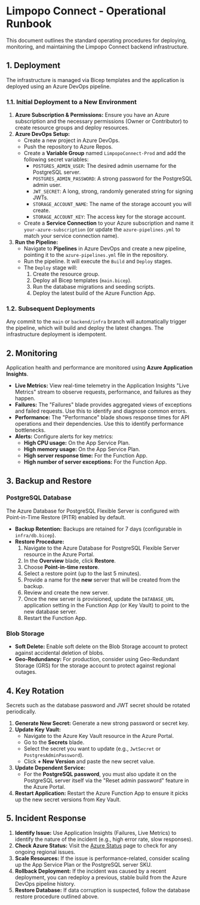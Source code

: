 # Limpopo Connect - Operational Runbook

This document outlines the standard operating procedures for deploying, monitoring, and maintaining the Limpopo Connect backend infrastructure.

## 1. Deployment

The infrastructure is managed via Bicep templates and the application is deployed using an Azure DevOps pipeline.

### 1.1. Initial Deployment to a New Environment

1.  **Azure Subscription & Permissions:** Ensure you have an Azure subscription and the necessary permissions (Owner or Contributor) to create resource groups and deploy resources.
2.  **Azure DevOps Setup:**
    *   Create a new project in Azure DevOps.
    *   Push the repository to Azure Repos.
    *   Create a **Variable Group** named `LimpopoConnect-Prod` and add the following secret variables:
        *   `POSTGRES_ADMIN_USER`: The desired admin username for the PostgreSQL server.
        *   `POSTGRES_ADMIN_PASSWORD`: A strong password for the PostgreSQL admin user.
        *   `JWT_SECRET`: A long, strong, randomly generated string for signing JWTs.
        *   `STORAGE_ACCOUNT_NAME`: The name of the storage account you will create.
        *   `STORAGE_ACCOUNT_KEY`: The access key for the storage account.
    *   Create a **Service Connection** to your Azure subscription and name it `your-azure-subscription` (or update the `azure-pipelines.yml` to match your service connection name).
3.  **Run the Pipeline:**
    *   Navigate to **Pipelines** in Azure DevOps and create a new pipeline, pointing it to the `azure-pipelines.yml` file in the repository.
    *   Run the pipeline. It will execute the `Build` and `Deploy` stages.
    *   The `Deploy` stage will:
        1.  Create the resource group.
        2.  Deploy all Bicep templates (`main.bicep`).
        3.  Run the database migrations and seeding scripts.
        4.  Deploy the latest build of the Azure Function App.

### 1.2. Subsequent Deployments

Any commit to the `main` or `backend/infra` branch will automatically trigger the pipeline, which will build and deploy the latest changes. The infrastructure deployment is idempotent.

## 2. Monitoring

Application health and performance are monitored using **Azure Application Insights**.

*   **Live Metrics:** View real-time telemetry in the Application Insights "Live Metrics" stream to observe requests, performance, and failures as they happen.
*   **Failures:** The "Failures" blade provides aggregated views of exceptions and failed requests. Use this to identify and diagnose common errors.
*   **Performance:** The "Performance" blade shows response times for API operations and their dependencies. Use this to identify performance bottlenecks.
*   **Alerts:** Configure alerts for key metrics:
    *   **High CPU usage:** On the App Service Plan.
    *   **High memory usage:** On the App Service Plan.
    *   **High server response time:** For the Function App.
    *   **High number of server exceptions:** For the Function App.

## 3. Backup and Restore

### PostgreSQL Database

The Azure Database for PostgreSQL Flexible Server is configured with Point-in-Time Restore (PITR) enabled by default.

*   **Backup Retention:** Backups are retained for 7 days (configurable in `infra/db.bicep`).
*   **Restore Procedure:**
    1.  Navigate to the Azure Database for PostgreSQL Flexible Server resource in the Azure Portal.
    2.  In the **Overview** blade, click **Restore**.
    3.  Choose **Point-in-time restore**.
    4.  Select a restore point (up to the last 5 minutes).
    5.  Provide a name for the **new** server that will be created from the backup.
    6.  Review and create the new server.
    7.  Once the new server is provisioned, update the `DATABASE_URL` application setting in the Function App (or Key Vault) to point to the new database server.
    8.  Restart the Function App.

### Blob Storage

*   **Soft Delete:** Enable soft delete on the Blob Storage account to protect against accidental deletion of blobs.
*   **Geo-Redundancy:** For production, consider using Geo-Redundant Storage (GRS) for the storage account to protect against regional outages.

## 4. Key Rotation

Secrets such as the database password and JWT secret should be rotated periodically.

1.  **Generate New Secret:** Generate a new strong password or secret key.
2.  **Update Key Vault:**
    *   Navigate to the Azure Key Vault resource in the Azure Portal.
    *   Go to the **Secrets** blade.
    *   Select the secret you want to update (e.g., `JwtSecret` or `PostgresAdminPassword`).
    *   Click **+ New Version** and paste the new secret value.
3.  **Update Dependent Service:**
    *   For the **PostgreSQL password**, you must also update it on the PostgreSQL server itself via the "Reset admin password" feature in the Azure Portal.
4.  **Restart Application:** Restart the Azure Function App to ensure it picks up the new secret versions from Key Vault.

## 5. Incident Response

1.  **Identify Issue:** Use Application Insights (Failures, Live Metrics) to identify the nature of the incident (e.g., high error rate, slow responses).
2.  **Check Azure Status:** Visit the [Azure Status](https://azure.status.microsoft/en-us/status) page to check for any ongoing regional issues.
3.  **Scale Resources:** If the issue is performance-related, consider scaling up the App Service Plan or the PostgreSQL server SKU.
4.  **Rollback Deployment:** If the incident was caused by a recent deployment, you can redeploy a previous, stable build from the Azure DevOps pipeline history.
5.  **Restore Database:** If data corruption is suspected, follow the database restore procedure outlined above.